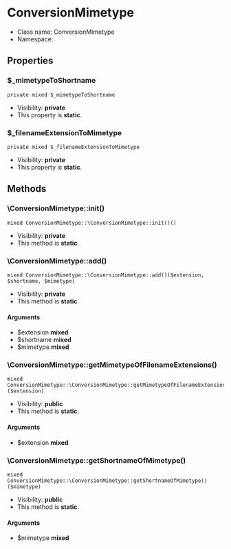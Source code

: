 ConversionMimetype
===============






* Class name: ConversionMimetype
* Namespace: 





Properties
----------


### $_mimetypeToShortname

```
private mixed $_mimetypeToShortname
```





* Visibility: **private**
* This property is **static**.


### $_filenameExtensionToMimetype

```
private mixed $_filenameExtensionToMimetype
```





* Visibility: **private**
* This property is **static**.


Methods
-------


### \ConversionMimetype::init()

```
mixed ConversionMimetype::\ConversionMimetype::init()()
```





* Visibility: **private**
* This method is **static**.



### \ConversionMimetype::add()

```
mixed ConversionMimetype::\ConversionMimetype::add()($extension, $shortname, $mimetype)
```





* Visibility: **private**
* This method is **static**.

#### Arguments

* $extension **mixed**
* $shortname **mixed**
* $mimetype **mixed**



### \ConversionMimetype::getMimetypeOfFilenameExtensions()

```
mixed ConversionMimetype::\ConversionMimetype::getMimetypeOfFilenameExtensions()($extension)
```





* Visibility: **public**
* This method is **static**.

#### Arguments

* $extension **mixed**



### \ConversionMimetype::getShortnameOfMimetype()

```
mixed ConversionMimetype::\ConversionMimetype::getShortnameOfMimetype()($mimetype)
```





* Visibility: **public**
* This method is **static**.

#### Arguments

* $mimetype **mixed**


